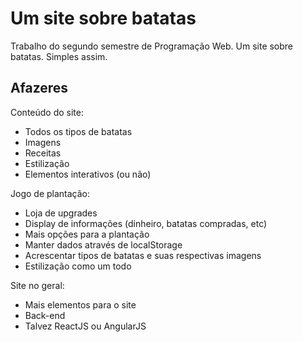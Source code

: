 
# Um site sobre batatas
Trabalho do segundo semestre de Programação Web.
Um site sobre batatas.
Simples assim.

## Afazeres
Conteúdo do site:

 - Todos os tipos de batatas
 - Imagens
 - Receitas
 - Estilização
 - Elementos interativos (ou não)

Jogo de plantação:
 - Loja de upgrades
 - Display de informações (dinheiro, batatas compradas, etc)
 - Mais opções para a plantação
 - Manter dados através de localStorage
 - Acrescentar tipos de batatas e suas respectivas imagens
 - Estilização como um todo

 Site no geral:

 - Mais elementos para o site
 - Back-end
 - Talvez ReactJS ou AngularJS
